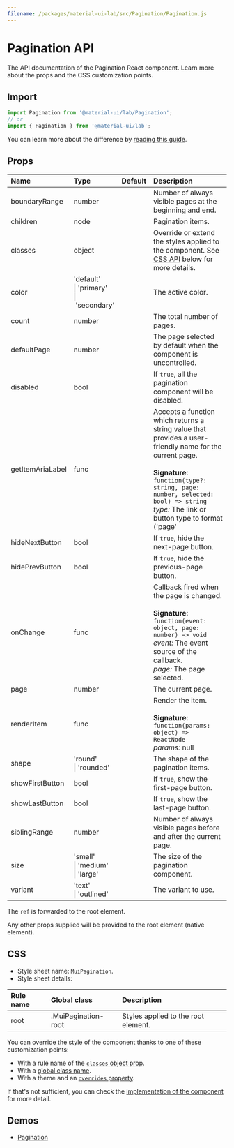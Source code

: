 ```yaml
---
filename: /packages/material-ui-lab/src/Pagination/Pagination.js
---
```


<!--- This documentation is automatically generated, do not try to edit it. -->

# Pagination API

<p class="description">The API documentation of the Pagination React component. Learn more about the props and the CSS customization points.</p>

## Import

```js
import Pagination from '@material-ui/lab/Pagination';
// or
import { Pagination } from '@material-ui/lab';
```

You can learn more about the difference by [reading this guide](/guides/minimizing-bundle-size/).



## Props

| Name | Type | Default | Description |
|:-----|:-----|:--------|:------------|
| <span class="prop-name">boundaryRange</span> | <span class="prop-type">number</span> |  | Number of always visible pages at the beginning and end. |
| <span class="prop-name">children</span> | <span class="prop-type">node</span> |  | Pagination items. |
| <span class="prop-name">classes</span> | <span class="prop-type">object</span> |  | Override or extend the styles applied to the component. See [CSS API](#css) below for more details. |
| <span class="prop-name">color</span> | <span class="prop-type">'default'<br>&#124;&nbsp;'primary'<br>&#124;&nbsp;'secondary'</span> |  | The active color. |
| <span class="prop-name">count</span> | <span class="prop-type">number</span> |  | The total number of pages. |
| <span class="prop-name">defaultPage</span> | <span class="prop-type">number</span> |  | The page selected by default when the component is uncontrolled. |
| <span class="prop-name">disabled</span> | <span class="prop-type">bool</span> |  | If `true`, all the pagination component will be disabled. |
| <span class="prop-name">getItemAriaLabel</span> | <span class="prop-type">func</span> |  | Accepts a function which returns a string value that provides a user-friendly name for the current page.<br><br>**Signature:**<br>`function(type?: string, page: number, selected: bool) => string`<br>*type:* The link or button type to format ('page' | 'first' | 'last' | 'next' | 'previous').<br>*page:* The page number to format.<br>*selected:* If true, the current page is selected. |
| <span class="prop-name">hideNextButton</span> | <span class="prop-type">bool</span> |  | If `true`, hide the next-page button. |
| <span class="prop-name">hidePrevButton</span> | <span class="prop-type">bool</span> |  | If `true`, hide the previous-page button. |
| <span class="prop-name">onChange</span> | <span class="prop-type">func</span> |  | Callback fired when the page is changed.<br><br>**Signature:**<br>`function(event: object, page: number) => void`<br>*event:* The event source of the callback.<br>*page:* The page selected. |
| <span class="prop-name">page</span> | <span class="prop-type">number</span> |  | The current page. |
| <span class="prop-name">renderItem</span> | <span class="prop-type">func</span> |  | Render the item.<br><br>**Signature:**<br>`function(params: object) => ReactNode`<br>*params:* null |
| <span class="prop-name">shape</span> | <span class="prop-type">'round'<br>&#124;&nbsp;'rounded'</span> |  | The shape of the pagination items. |
| <span class="prop-name">showFirstButton</span> | <span class="prop-type">bool</span> |  | If `true`, show the first-page button. |
| <span class="prop-name">showLastButton</span> | <span class="prop-type">bool</span> |  | If `true`, show the last-page button. |
| <span class="prop-name">siblingRange</span> | <span class="prop-type">number</span> |  | Number of always visible pages before and after the current page. |
| <span class="prop-name">size</span> | <span class="prop-type">'small'<br>&#124;&nbsp;'medium'<br>&#124;&nbsp;'large'</span> |  | The size of the pagination component. |
| <span class="prop-name">variant</span> | <span class="prop-type">'text'<br>&#124;&nbsp;'outlined'</span> |  | The variant to use. |

The `ref` is forwarded to the root element.

Any other props supplied will be provided to the root element (native element).

## CSS

- Style sheet name: `MuiPagination`.
- Style sheet details:

| Rule name | Global class | Description |
|:-----|:-------------|:------------|
| <span class="prop-name">root</span> | <span class="prop-name">.MuiPagination-root</span> | Styles applied to the root element.

You can override the style of the component thanks to one of these customization points:

- With a rule name of the [`classes` object prop](/customization/components/#overriding-styles-with-classes).
- With a [global class name](/customization/components/#overriding-styles-with-global-class-names).
- With a theme and an [`overrides` property](/customization/globals/#css).

If that's not sufficient, you can check the [implementation of the component](https://github.com/mui-org/material-ui/blob/master/packages/material-ui-lab/src/Pagination/Pagination.js) for more detail.

## Demos

- [Pagination](/components/pagination/)


